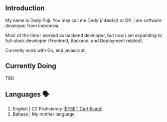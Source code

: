 ## Introduction

My name is Dedy Puji. You may call me Dedy (/ˈdæd·i/) or DP. I am software developer from Indonesia. 

Most of the time i worked as backend developer, but now i am expanding to full-stack developer (Frontend, Backend, and Deployment related). 

Currently work with Go, and javascript.

## Currently Doing

TBD

## Languages :speaking_head:
1. English | C2 Proficiency ([EFSET Certificate](https://cert.efset.org/fm7xWX))
2. Bahasa | My mother language

